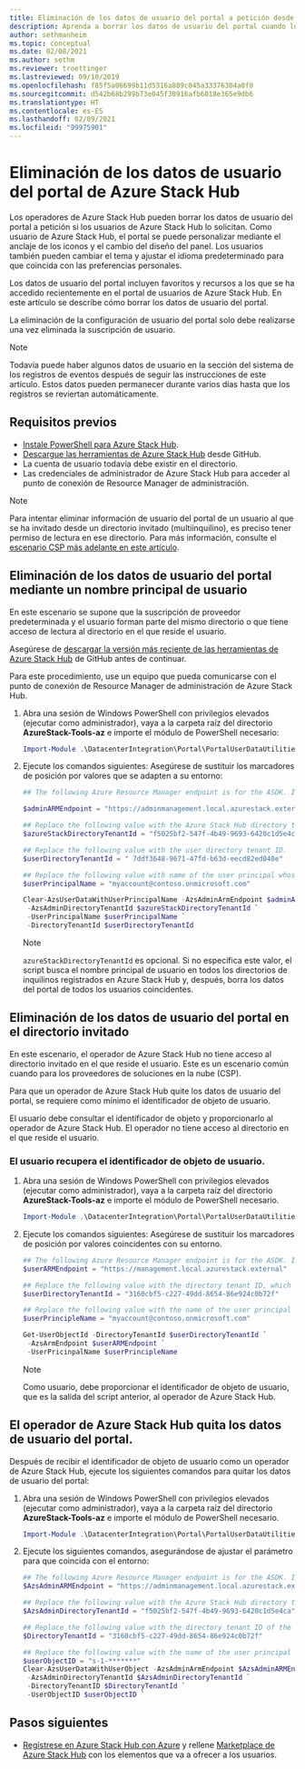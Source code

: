 ```yaml
---
title: Eliminación de los datos de usuario del portal a petición desde Azure Stack Hub
description: Aprenda a borrar los datos de usuario del portal cuando lo soliciten los usuarios de Azure Stack Hub.
author: sethmanheim
ms.topic: conceptual
ms.date: 02/08/2021
ms.author: sethm
ms.reviewer: troettinger
ms.lastreviewed: 09/10/2019
ms.openlocfilehash: f85f5a06699b11d5316a889c045a33376304a0f0
ms.sourcegitcommit: d542b68b299b73e045f30916afb6018e365e9db6
ms.translationtype: HT
ms.contentlocale: es-ES
ms.lasthandoff: 02/09/2021
ms.locfileid: "99975901"
---
```

# <a name="clear-portal-user-data-from-azure-stack-hub"></a>Eliminación de los datos de usuario del portal de Azure Stack Hub

Los operadores de Azure Stack Hub pueden borrar los datos de usuario del portal a petición si los usuarios de Azure Stack Hub lo solicitan. Como usuario de Azure Stack Hub, el portal se puede personalizar mediante el anclaje de los iconos y el cambio del diseño del panel. Los usuarios también pueden cambiar el tema y ajustar el idioma predeterminado para que coincida con las preferencias personales.

Los datos de usuario del portal incluyen favoritos y recursos a los que se ha accedido recientemente en el portal de usuarios de Azure Stack Hub. En este artículo se describe cómo borrar los datos de usuario del portal.

La eliminación de la configuración de usuario del portal solo debe realizarse una vez eliminada la suscripción de usuario.

> [!NOTE]
> Todavía puede haber algunos datos de usuario en la sección del sistema de los registros de eventos después de seguir las instrucciones de este artículo. Estos datos pueden permanecer durante varios días hasta que los registros se reviertan automáticamente.

## <a name="prerequisites"></a>Requisitos previos

- [Instale PowerShell para Azure Stack Hub](powershell-install-az-module.md).
- [Descargue las herramientas de Azure Stack Hub](azure-stack-powershell-download.md) desde GitHub.
- La cuenta de usuario todavía debe existir en el directorio.
- Las credenciales de administrador de Azure Stack Hub para acceder al punto de conexión de Resource Manager de administración.

> [!NOTE]
> Para intentar eliminar información de usuario del portal de un usuario al que se ha invitado desde un directorio invitado (multiinquilino), es preciso tener permiso de lectura en ese directorio. Para más información, consulte el [escenario CSP más adelante en este artículo](#clear-portal-user-data-in-guest-directory).

## <a name="clear-portal-user-data-using-a-user-principal-name"></a>Eliminación de los datos de usuario del portal mediante un nombre principal de usuario

En este escenario se supone que la suscripción de proveedor predeterminada y el usuario forman parte del mismo directorio o que tiene acceso de lectura al directorio en el que reside el usuario.

Asegúrese de [descargar la versión más reciente de las herramientas de Azure Stack Hub](azure-stack-powershell-download.md) de GitHub antes de continuar.

Para este procedimiento, use un equipo que pueda comunicarse con el punto de conexión de Resource Manager de administración de Azure Stack Hub.

1. Abra una sesión de Windows PowerShell con privilegios elevados (ejecutar como administrador), vaya a la carpeta raíz del directorio **AzureStack-Tools-az** e importe el módulo de PowerShell necesario:

   ```powershell
   Import-Module .\DatacenterIntegration\Portal\PortalUserDataUtilities.psm1
   ```

2. Ejecute los comandos siguientes: Asegúrese de sustituir los marcadores de posición por valores que se adapten a su entorno:

   ```powershell
   ## The following Azure Resource Manager endpoint is for the ASDK. If you are in a multinode environment, contact your operator or service provider to get the endpoint.

   $adminARMEndpoint = "https://adminmanagement.local.azurestack.external"

   ## Replace the following value with the Azure Stack Hub directory tenant ID.
   $azureStackDirectoryTenantId = "f5025bf2-547f-4b49-9693-6420c1d5e4ca"

   ## Replace the following value with the user directory tenant ID.
   $userDirectoryTenantId = " 7ddf3648-9671-47fd-b63d-eecd82ed040e"

   ## Replace the following value with name of the user principal whose portal user data is to be cleared.
   $userPrincipalName = "myaccount@contoso.onmicrosoft.com"

   Clear-AzsUserDataWithUserPrincipalName -AzsAdminArmEndpoint $adminARMEndpoint `
    -AzsAdminDirectoryTenantId $azureStackDirectoryTenantId `
    -UserPrincipalName $userPrincipalName `
    -DirectoryTenantId $userDirectoryTenantId
   ```

   > [!NOTE]
   > `azureStackDirectoryTenantId` es opcional. Si no especifica este valor, el script busca el nombre principal de usuario en todos los directorios de inquilinos registrados en Azure Stack Hub y, después, borra los datos del portal de todos los usuarios coincidentes.

## <a name="clear-portal-user-data-in-guest-directory"></a>Eliminación de los datos de usuario del portal en el directorio invitado

En este escenario, el operador de Azure Stack Hub no tiene acceso al directorio invitado en el que reside el usuario. Este es un escenario común cuando para los proveedores de soluciones en la nube (CSP).

Para que un operador de Azure Stack Hub quite los datos de usuario del portal, se requiere como mínimo el identificador de objeto de usuario.

El usuario debe consultar el identificador de objeto y proporcionarlo al operador de Azure Stack Hub. El operador no tiene acceso al directorio en el que reside el usuario.

### <a name="user-retrieves-the-user-object-id"></a>El usuario recupera el identificador de objeto de usuario.

1. Abra una sesión de Windows PowerShell con privilegios elevados (ejecutar como administrador), vaya a la carpeta raíz del directorio **AzureStack-Tools-az** e importe el módulo de PowerShell necesario.

   ```powershell
   Import-Module .\DatacenterIntegration\Portal\PortalUserDataUtilities.psm1
   ```

2. Ejecute los comandos siguientes: Asegúrese de sustituir los marcadores de posición por valores coincidentes con su entorno.

   ```powershell
   ## The following Azure Resource Manager endpoint is for the ASDK. If you are in a multinode environment, contact your operator or service provider to get the endpoint.
   $userARMEndpoint = "https://management.local.azurestack.external"

   ## Replace the following value with the directory tenant ID, which contains the user account.
   $userDirectoryTenantId = "3160cbf5-c227-49dd-8654-86e924c0b72f"

   ## Replace the following value with the name of the user principal whose portal user data is to be cleared.
   $userPrincipleName = "myaccount@contoso.onmicrosoft.com"

   Get-UserObjectId -DirectoryTenantId $userDirectoryTenantId `
    -AzsArmEndpoint $userARMEndpoint `
    -UserPricinpalName $userPrincipleName
   ```

   > [!NOTE]
   > Como usuario, debe proporcionar el identificador de objeto de usuario, que es la salida del script anterior, al operador de Azure Stack Hub.

## <a name="azure-stack-hub-operator-removes-the-portal-user-data"></a>El operador de Azure Stack Hub quita los datos de usuario del portal.

Después de recibir el identificador de objeto de usuario como un operador de Azure Stack Hub, ejecute los siguientes comandos para quitar los datos de usuario del portal:

1. Abra una sesión de Windows PowerShell con privilegios elevados (ejecutar como administrador), vaya a la carpeta raíz del directorio **AzureStack-Tools-az** e importe el módulo de PowerShell necesario.

   ```powershell
   Import-Module .\DatacenterIntegration\Portal\PortalUserDataUtilities.psm1
   ```

2. Ejecute los siguientes comandos, asegurándose de ajustar el parámetro para que coincida con el entorno:

   ```powershell
   ## The following Azure Resource Manager endpoint is for the ASDK. If you are in a multinode environment, contact your operator or service provider to get the endpoint.
   $AzsAdminARMEndpoint = "https://adminmanagement.local.azurestack.external"

   ## Replace the following value with the Azure Stack Hub directory tenant ID.
   $AzsAdminDirectoryTenantId = "f5025bf2-547f-4b49-9693-6420c1d5e4ca"

   ## Replace the following value with the directory tenant ID of the user to clear.
   $DirectoryTenantId = "3160cbf5-c227-49dd-8654-86e924c0b72f"

   ## Replace the following value with the name of the user principal whose portal user data is to be cleared.
   $userObjectID = "s-1-*******"
   Clear-AzsUserDataWithUserObject -AzsAdminArmEndpoint $AzsAdminARMEndpoint `
    -AzsAdminDirectoryTenantId $AzsAdminDirectoryTenantId `
    -DirectoryTenantID $DirectoryTenantId `
    -UserObjectID $userObjectID `
   ```

## <a name="next-steps"></a>Pasos siguientes

- [Regístrese en Azure Stack Hub con Azure](azure-stack-registration.md) y rellene [Marketplace de Azure Stack Hub](azure-stack-marketplace.md) con los elementos que va a ofrecer a los usuarios.
